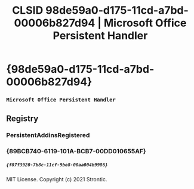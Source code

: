 ﻿---
title: "CLSID 98de59a0-d175-11cd-a7bd-00006b827d94 | Microsoft Office Persistent Handler"
excerpt: What is COM-Object CLSID 98de59a0-d175-11cd-a7bd-00006b827d94?
---

# {98de59a0-d175-11cd-a7bd-00006b827d94}

### `Microsoft Office Persistent Handler`

## Registry


### PersistentAddinsRegistered


### {89BCB740-6119-101A-BCB7-00DD010655AF}

##### `{f07f3920-7b8c-11cf-9be8-00aa004b9986}`

MIT License. Copyright (c) 2021 Strontic.


